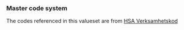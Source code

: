 ### Master code system
The codes referenced in this valueset are from [HSA Verksamhetskod](https://inera.atlassian.net/wiki/spaces/OIKH/pages/346560593/HSA+kodverk)
